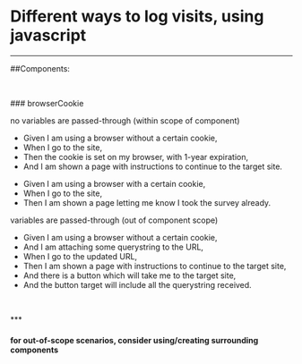 # Different ways to log visits, using javascript

***
##Components:
<p>&nbsp;</p>
### browserCookie

no variables are passed-through (within scope of component)
<ul>
  <li>Given I am using a browser without a certain cookie,</li>
  <li>When I go to the site,</li>
  <li>Then the cookie is set on my browser, with 1-year expiration,</li>
  <li>And I am shown a page with instructions to continue to the target site.</li>
</ul>
<ul>
  <li>Given I am using a browser with a certain cookie,</li>
  <li>When I go to the site,</li>
  <li>Then I am shown a page letting me know I took the survey already.</li>
</ul>

variables are passed-through (out of component scope)
<ul>
  <li>Given I am using a browser without a certain cookie,
  <li>And I am attaching some querystring to the URL,
  <li>When I go to the updated URL,
  <li>Then I am shown a page with instructions to continue to the target site,
  <li>And there is a button which will take me to the target site,
  <li>And the button target will include all the querystring received.
</ul>
<p>&nbsp;</p>
***

#### for out-of-scope scenarios, consider using/creating surrounding components